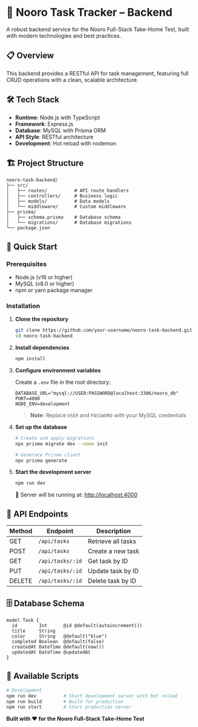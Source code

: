 # 🚀 Nooro Task Tracker – Backend

A robust backend service for the Nooro Full-Stack Take-Home Test, built with modern technologies and best practices.

## 📋 Overview

This backend provides a RESTful API for task management, featuring full CRUD operations with a clean, scalable architecture.

## 🛠️ Tech Stack

- **Runtime**: Node.js with TypeScript
- **Framework**: Express.js
- **Database**: MySQL with Prisma ORM
- **API Style**: RESTful architecture
- **Development**: Hot reload with nodemon

## 🏗️ Project Structure

```
nooro-task-backend/
├── src/
│   ├── routes/          # API route handlers
│   ├── controllers/     # Business logic
│   ├── models/          # Data models
│   └── middleware/      # Custom middleware
├── prisma/
│   ├── schema.prisma    # Database schema
│   └── migrations/      # Database migrations
└── package.json
```

## 🚀 Quick Start

### Prerequisites

- Node.js (v16 or higher)
- MySQL (v8.0 or higher)
- npm or yarn package manager

### Installation

1. **Clone the repository**
   ```bash
   git clone https://github.com/your-username/nooro-task-backend.git
   cd nooro-task-backend
   ```

2. **Install dependencies**
   ```bash
   npm install
   ```

3. **Configure environment variables**
   
   Create a `.env` file in the root directory:
   ```env
   DATABASE_URL="mysql://USER:PASSWORD@localhost:3306/nooro_db"
   PORT=4000
   NODE_ENV=development
   ```
   
   > **Note**: Replace `USER` and `PASSWORD` with your MySQL credentials

4. **Set up the database**
   ```bash
   # Create and apply migrations
   npx prisma migrate dev --name init
   
   # Generate Prisma client
   npx prisma generate
   ```

5. **Start the development server**
   ```bash
   npm run dev
   ```

   🎉 Server will be running at: [http://localhost:4000](http://localhost:4000)

## 📡 API Endpoints

| Method | Endpoint | Description |
|--------|----------|-------------|
| GET | `/api/tasks` | Retrieve all tasks |
| POST | `/api/tasks` | Create a new task |
| GET | `/api/tasks/:id` | Get task by ID |
| PUT | `/api/tasks/:id` | Update task by ID |
| DELETE | `/api/tasks/:id` | Delete task by ID |

## 🗄️ Database Schema

```prisma
model Task {
  id        Int      @id @default(autoincrement())
  title     String
  color     String   @default("blue")
  completed Boolean  @default(false)
  createdAt DateTime @default(now())
  updatedAt DateTime @updatedAt
}
```

## 🔧 Available Scripts

```bash
# Development
npm run dev          # Start development server with hot reload
npm run build        # Build for production
npm run start        # Start production server

```

**Built with ❤️ for the Nooro Full-Stack Take-Home Test**
